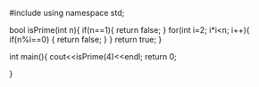 ﻿#include<iostream>
using namespace std;


bool isPrime(int n){
    if(n==1){
        return false;
    }
    for(int i=2; i*i<n; i++){
        if(n%i==0)  {
            return false;
        }
    }
    return true;
}

int main(){
    cout<<isPrime(4)<<endl;
    return 0;


}
